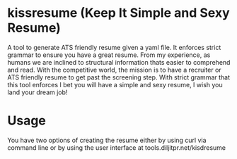 # kissresume (Keep It Simple and Sexy Resume)

A tool to generate ATS friendly resume given a yaml file. It enforces strict grammar to ensure you have a great resume. From my experience, as humans we are inclined to structural information thats easier to comprehend and read. With the competitive world, the mission is to have a recruiter or ATS friendly resume to get past the screening step. With strict grammar that this tool enforces I bet you will have a simple and sexy resume, I wish you land your dream job!

# Usage

You have two options of creating the resume either by using curl via command line or by using the user interface at tools.diljitpr.net/kisdresume
